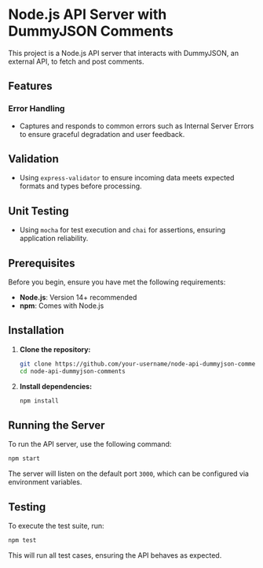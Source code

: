 
# Node.js API Server with DummyJSON Comments
This project is a Node.js API server that interacts with DummyJSON, an external API, to fetch and post comments.

## Features

### Error Handling
- Captures and responds to common errors such as Internal Server Errors to ensure graceful degradation and user feedback.
## Validation
- Using `express-validator` to ensure incoming data meets expected formats and types before processing.
## Unit Testing
- Using `mocha` for test execution and `chai` for assertions, ensuring application reliability.

## Prerequisites

Before you begin, ensure you have met the following requirements:

- **Node.js**: Version 14+ recommended
- **npm**: Comes with Node.js

## Installation

1. **Clone the repository:**

   ```bash
   git clone https://github.com/your-username/node-api-dummyjson-comments.git
   cd node-api-dummyjson-comments
   ```

2. **Install dependencies:**

   ```bash
   npm install
   ```

## Running the Server

To run the API server, use the following command:

```bash
npm start
```

The server will listen on the default port `3000`, which can be configured via environment variables.

## Testing

To execute the test suite, run:

```bash
npm test
```

This will run all test cases, ensuring the API behaves as expected.
